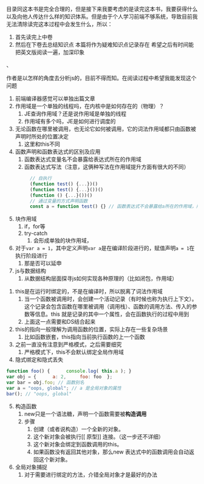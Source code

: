 目录同这本书是完全合理的，但是接下来我要考虑的是读完这本书，我要获得什么以及向他人传达什么样的知识体系。但是由于个人学习前端不够系统，导致目前我无法清除读完这本过程中会发生什么，所以：
1. 首先读完上中卷
2. 然后在下卷去总结知识点
本篇将作为疑难知识点记录存在
希望之后有时间能把英文版阅读一遍，加深印象
<!-- ------------------------------------------------------------------------------------------------------------------- -->、
作者是以怎样的角度去分析js的，目前不得而知。在阅读过程中希望我能发现这个问题
<!-- ------------------------------------------------------------------------------------------------------------------- -->

1. 前端编译器感觉可以单独出篇文章
2. 作用域是一个单独的线程吗，在内核中是如何存在的（物理）？
   1. JE查询作用域？还是说作用域是单独的线程
   2. 作用域有多个吗，JE是如何进行调度的
3. 无论函数在哪里被调用，也无论它如何被调用，它的词法作用域都只由函数被声明时所处的位置决定
   1. 这里和this不同
4. 函数声明和函数表达式的区别及应用
   1. 函数表达式变量名不会暴露给表达式所在的作用域
   2. 函数表达式写法（注意，这俩种写法在作用域提升方面有很大的不同）
      ```js
        // 自执行
        (function test() {...})()
        (function test() {...}())()
        (function () {...}())()
        // 通过变量的方式声明函数
        const a = function test() {} // 函数表达式不会暴露给a所在的作用域，所以外部访问test会ReferenceError
      ```
5. 块作用域
   1. if，for等
   2. try-catch
      1. 会形成单独的块作用域，
6. 对于`var a = 1`，其中定义声明`var a`是在编译阶段进行的，赋值声明`a = 1`在执行阶段进行
   1. 那是否可以延申
7. js与数据结构
   1. 从数据结构层面探寻js如何实现各种原理的（比如闭包，作用域）

<!-- 第一部分看完了，前面对内核的介绍挺感兴趣，后续的很多内容都是我接触过的，而且没有在浏览器（JE，编辑器）角度去介绍这些原理的实现，有点遗憾 -->

1. this是在运行时绑定的，不是在编译时，所以脱离了词法作用域
   1. 当一个函数被调用时，会创建一个活动记录（有时候也称为执行上下文）。这个记录会包含函数在哪里被调用（调用栈）、函数的调用方法、传入的参数等信息。this 就是记录的其中一个属性，会在函数执行的过程中用到
   2. 上面这一点需要和DS结合起来
2. this的指向一般理解为调用函数的位置，实际上存在一些复杂场景
   1. 比如函数嵌套，this指向当前执行函数的上一个函数
3. 之前一直没有注意到严格模式，之后需要细究
   1. 严格模式下，this不会默认绑定全局作用域
4. 隐式绑定和隐式丢失
  ```js
  function foo() {      console.log( this.a ); }  
  var obj = {      a: 2,     foo: foo  };  
  var bar = obj.foo; // 函数别名
  var a = "oops, global"; // a 是全局对象的属性
  bar(); // "oops, global"
  ```
5. 构造函数
   1. new只是一个语法糖，声明一个函数需要被**构造调用**
   2. 步骤
      1. 创建（或者说构造）一个全新的对象。
      2. 这个新对象会被执行[[ 原型]] 连接。（这一步还不详细）
      3. 这个新对象会绑定到函数调用的this。
      4. 如果函数没有返回其他对象，那么new 表达式中的函数调用会自动返回这个新对象。
6. 全局对象捕捉
   1. 对于需要进行绑定的方法，介错全局对象才是最好的办法